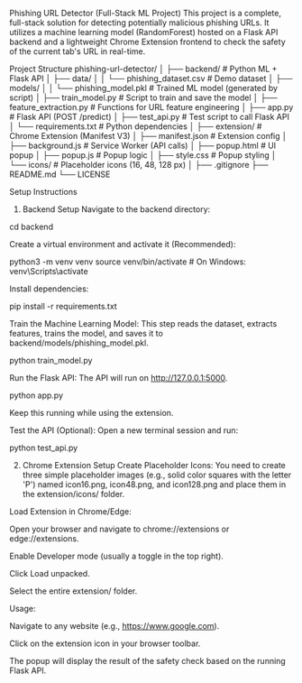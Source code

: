 Phishing URL Detector (Full-Stack ML Project)
This project is a complete, full-stack solution for detecting potentially malicious phishing URLs. It utilizes a machine learning model (RandomForest) hosted on a Flask API backend and a lightweight Chrome Extension frontend to check the safety of the current tab's URL in real-time.

Project Structure
phishing-url-detector/
│
├── backend/                       # Python ML + Flask API
│   ├── data/
│   │   └── phishing_dataset.csv   # Demo dataset
│   ├── models/
│   │   └── phishing_model.pkl     # Trained ML model (generated by script)
│   ├── train_model.py             # Script to train and save the model
│   ├── feature_extraction.py      # Functions for URL feature engineering
│   ├── app.py                     # Flask API (POST /predict)
│   ├── test_api.py                # Test script to call Flask API
│   └── requirements.txt           # Python dependencies
│
├── extension/                     # Chrome Extension (Manifest V3)
│   ├── manifest.json              # Extension config
│   ├── background.js              # Service Worker (API calls)
│   ├── popup.html                 # UI popup
│   ├── popup.js                   # Popup logic
│   ├── style.css                  # Popup styling
│   └── icons/                     # Placeholder icons (16, 48, 128 px)
│
├── .gitignore
├── README.md
└── LICENSE

Setup Instructions
1. Backend Setup
Navigate to the backend directory:

cd backend

Create a virtual environment and activate it (Recommended):

python3 -m venv venv
source venv/bin/activate  # On Windows: venv\Scripts\activate

Install dependencies:

pip install -r requirements.txt

Train the Machine Learning Model:
This step reads the dataset, extracts features, trains the model, and saves it to backend/models/phishing_model.pkl.

python train_model.py

Run the Flask API:
The API will run on http://127.0.0.1:5000.

python app.py

Keep this running while using the extension.

Test the API (Optional):
Open a new terminal session and run:

python test_api.py

2. Chrome Extension Setup
Create Placeholder Icons:
You need to create three simple placeholder images (e.g., solid color squares with the letter 'P') named icon16.png, icon48.png, and icon128.png and place them in the extension/icons/ folder.

Load Extension in Chrome/Edge:

Open your browser and navigate to chrome://extensions or edge://extensions.

Enable Developer mode (usually a toggle in the top right).

Click Load unpacked.

Select the entire extension/ folder.

Usage:

Navigate to any website (e.g., https://www.google.com).

Click on the extension icon in your browser toolbar.

The popup will display the result of the safety check based on the running Flask API.